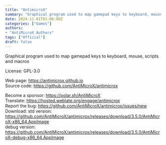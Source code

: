 ```yaml
---
title: "AntimicroX"
summary: "Graphical program used to map gamepad keys to keyboard, mouse, scripts and macros"
date: 2024-11-01T01:06:00Z
categories: ["Games"]
authors:
- "AntiMicroX Authors"
tags: ["Official"]
draft: false
---
```


Graphical program used to map gamepad keys to keyboard, mouse, scripts and macros

License: GPL-3.0

Web page: <https://antimicrox.github.io>  
Source code: <https://github.com/AntiMicroX/antimicrox>

Become a sponsor: <https://polar.sh/AntiMicroX>  
Translate: <https://hosted.weblate.org/engage/antimicrox>  
Report the bug: <https://github.com/AntiMicroX/antimicrox/issues/new>  
Download:   std version: <https://github.com/AntiMicroX/antimicrox/releases/download/3.5.0/AntiMicroX-x86_64.AppImage>  
            debug version: <https://github.com/AntiMicroX/antimicrox/releases/download/3.5.0/AntiMicroX-debug-x86_64.AppImage>